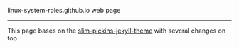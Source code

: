 linux-system-roles.github.io web page
***

This page bases on the [slim-pickins-jekyll-theme](http://chrisanthropic.github.io/slim-pickins-jekyll-theme/) with several changes on top.
